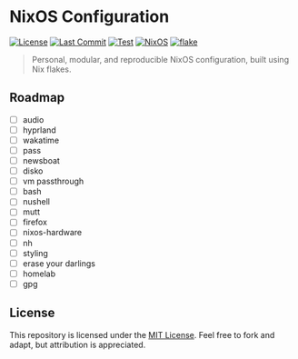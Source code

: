 # NixOS Configuration

[![License](https://img.shields.io/github/license/xavwe/dotfiles-nixos?style=for-the-badge)](https://github.com/xavwe/dotfiles-nixos/blob/main/LICENSE)
[![Last Commit](https://img.shields.io/github/last-commit/xavwe/dotfiles-nixos?style=for-the-badge)](https://github.com/xavwe/dotfiles-nixos/commits/main)
[![Test](https://img.shields.io/github/actions/workflow/status/xavwe/dotfiles-nixos/test.yml?branch=main&label=Test&style=for-the-badge)](https://github.com/xavwe/dotfiles-nixos/actions/workflows/test.yml)
[![NixOS](https://img.shields.io/badge/Built%20For-NixOS-5277C3?style=for-the-badge&logo=nixos&logoColor=white)](https://nixos.org)
[![flake](https://img.shields.io/badge/flake-enabled-blue?style=for-the-badge&logo=nixos)](https://nixos.wiki/wiki/Flakes)


> Personal, modular, and reproducible NixOS configuration, built using Nix flakes.

## Roadmap
- [ ] audio
- [ ] hyprland
- [ ] wakatime
- [ ] pass
- [ ] newsboat
- [ ] disko
- [ ] vm passthrough
- [ ] bash
- [ ] nushell
- [ ] mutt
- [ ] firefox
- [ ] nixos-hardware
- [ ] nh
- [ ] styling
- [ ] erase your darlings
- [ ] homelab
- [ ] gpg

<!--
## Features

- 🧩 Modular configuration with Flakes
- 💻 Declarative desktop environments



## Getting Started

### Prerequisites

* NixOS >= 25.05 recommended

### Setup Instructions

TODO

## Development

TODO

## 🛠Customisation

- Add or modify modules under `src/modules/`

TODO

## Inspiration

TODO
-->

## License

This repository is licensed under the [MIT License](LICENSE). Feel free to fork and adapt, but attribution is appreciated.